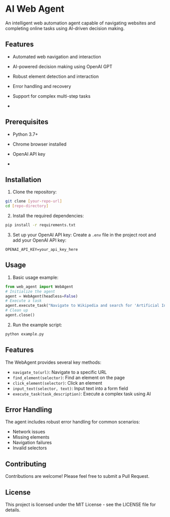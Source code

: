 # AI Web Agent
An intelligent web automation agent capable of navigating websites and completing online tasks using AI-driven decision making.


## Features
- Automated web navigation and interaction
- AI-powered decision making using OpenAI GPT
- Robust element detection and interaction
- Error handling and recovery
- Support for complex multi-step tasks

- 
## Prerequisites
- Python 3.7+
- Chrome browser installed
- OpenAI API key

- 
## Installation
1. Clone the repository:
```bash
git clone [your-repo-url]
cd [repo-directory]
```
2. Install the required dependencies:
```bash
pip install -r requirements.txt
```
3. Set up your OpenAI API key:
Create a `.env` file in the project root and add your OpenAI API key:
```
OPENAI_API_KEY=your_api_key_here
```
## Usage
1. Basic usage example:
```python
from web_agent import WebAgent
# Initialize the agent
agent = WebAgent(headless=False)
# Execute a task
agent.execute_task("Navigate to Wikipedia and search for 'Artificial Intelligence'")
# Clean up
agent.close()
```
2. Run the example script:
```bash
python example.py
```
## Features
The WebAgent provides several key methods:
- `navigate_to(url)`: Navigate to a specific URL
- `find_element(selector)`: Find an element on the page
- `click_element(selector)`: Click an element
- `input_text(selector, text)`: Input text into a form field
- `execute_task(task_description)`: Execute a complex task using AI
## Error Handling
The agent includes robust error handling for common scenarios:
- Network issues
- Missing elements
- Navigation failures
- Invalid selectors
## Contributing
Contributions are welcome! Please feel free to submit a Pull Request.
## License
This project is licensed under the MIT License - see the LICENSE file for details.
